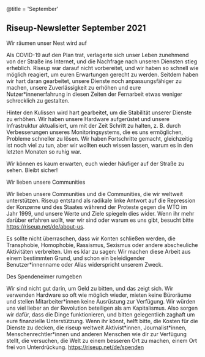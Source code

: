@title = 'September'


Riseup-Newsletter September 2021 
-------------------------------

Wir räumen unser Nest wird auf

Als COVID-19 auf den Plan trat, verlagerte sich unser Leben zunehmend von der Straße ins Internet, und die Nachfrage nach unseren Diensten stieg erheblich. Riseup war darauf nicht vorbereitet, und wir haben so schnell wie möglich reagiert, um euren Erwartungen gerecht zu werden. Seitdem haben wir hart daran gearbeitet, unsere Dienste noch anpassungsfähiger zu machen, unsere Zuverlässigkeit zu erhöhen und eure Nutzer\*innenerfahrung in diesen Zeiten der Fernarbeit etwas weniger schrecklich zu gestalten.

Hinter den Kulissen wird hart gearbeitet, um die Stabilität unserer Dienste zu erhöhen. Wir haben unsere Hardware aufgerüstet und unsere Infrastruktur aktualisiert, um mit der Zeit Schritt zu halten, z. B. durch Verbesserungen unseres Monitoringsystems, die es uns ermöglichen, Probleme schneller zu lösen. Wir haben Fortschritte gemacht, gleichzeitig ist noch viel zu tun, aber wir wollten euch wissen lassen, warum es in den letzten Monaten so ruhig war.

Wir können es kaum erwarten, euch wieder häufiger auf der Straße zu sehen. Bleibt sicher!

Wir lieben unsere Communities

Wir lieben unsere Communities und die Communities, die wir weltweit unterstützen. Riseup entstand als radikale linke Antwort auf die Repression der Konzerne und des Staates während der Proteste gegen die WTO im Jahr 1999, und unsere Werte und Ziele spiegeln dies wider. Wenn ihr mehr darüber erfahren wollt, wer wir sind oder warum es uns gibt, besucht bitte https://riseup.net/de/about-us.

Es sollte nicht überraschen, dass wir Konten schließen werden, die Transphobie, Homophobie, Rassismus, Sexismus oder andere abscheuliche Aktivitäten verbreiten. Um es klar zu sagen: Wir machen diese Arbeit aus einem bestimmten Grund, und schon ein beleidigender Benutzer\*innenname oder Alias widerspricht unserem Zweck.

Des Spendeneimer rumgeben

Wir sind nicht gut darin, um Geld zu bitten, und das zeigt sich. Wir verwenden Hardware so oft wie möglich wieder, mieten keine Büroräume und stellen Mitarbeiter\*innen keine Ausrüstung zur Verfügung. Wir würden uns viel lieber an der Revolution beteiligen als am Kapitalismus. Also sorgen wir dafür, dass die Dinge funktionieren, und bitten gelegentlich zaghaft um eure finanzielle Unterstützung. Wenn ihr könnt, helft bitte, die Kosten für die Dienste zu decken, die riseup weltweit Aktivist\*innen, Journalist\*innen, Menschenrechtler\*innen und anderen Menschen wie dir zur Verfügung stellt, die versuchen, die Welt zu einem besseren Ort zu machen, einem Ort frei von Unterdrückung. https://riseup.net/de/spenden